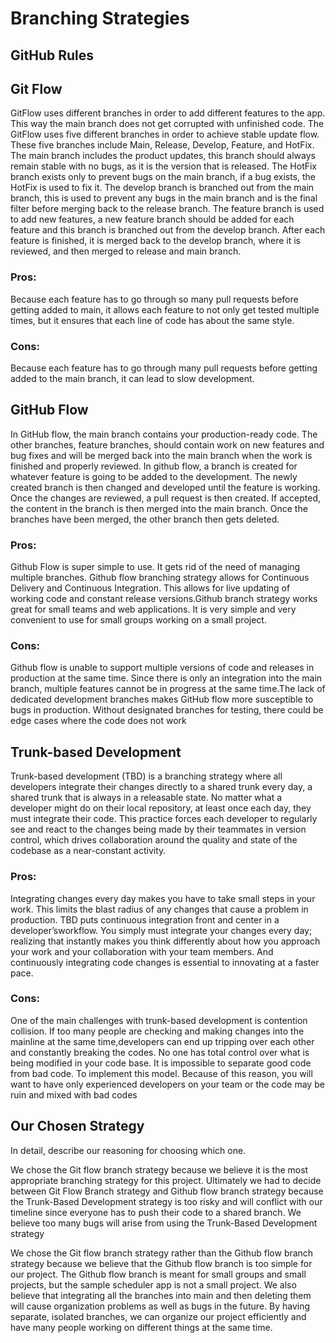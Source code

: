 # Branching Strategies

## GitHub Rules

## Git Flow
GitFlow uses different branches in order to add different features to
the app. This way the main branch does not get corrupted with
unfinished code. The GitFlow uses five different branches in order to
achieve stable update flow. These five branches include Main, Release,
Develop, Feature, and HotFix. The main branch includes the product
updates, this branch should always remain stable with no bugs, as it
is the version that is released. The HotFix branch exists only to
prevent bugs on the main branch, if a bug exists, the HotFix is used
to fix it. The develop branch is branched out from the main branch,
this is used to prevent any bugs in the main branch and is the final
filter before merging back to the release branch. The feature branch
is used to add new features, a new feature branch should be added for
each feature and this branch is branched out from the develop
branch. After each feature is finished, it is merged back to the
develop branch, where it is reviewed, and then merged to release and
main branch.
### Pros:
Because each feature has to go through so many pull requests before
getting added to main, it allows each feature to not only get tested
multiple times, but it ensures that each line of code has about the
same style.
  
### Cons:
Because each feature has to go through many pull requests before
getting added to the main branch, it can lead to slow development.
  
## GitHub Flow
In GitHub flow, the main branch contains your production-ready
code. The other branches, feature branches, should contain work on new
features and bug fixes and will be merged back into the main branch
when the work is finished and properly reviewed. In github flow, a
branch is created for whatever feature is going to be added to the
development. The newly created branch is then changed and developed
until the feature is working. Once the changes are reviewed, a pull
request is then created. If accepted, the content in the branch is
then merged into the main branch. Once the branches have been merged,
the other branch then gets deleted.

  
### Pros:
Github Flow is super simple to use. It gets rid of the need of
managing multiple branches. Github flow branching strategy allows for
Continuous Delivery and Continuous Integration. This allows for live
updating of working code and constant release versions.Github branch
strategy works great for small teams and web applications. It is very
simple and very convenient to use for small groups working on a small
project.

### Cons:
Github flow is unable to support multiple versions of code and
releases in production at the same time. Since there is only an
integration into the main branch, multiple features cannot be in
progress at the same time.The lack of dedicated development branches
makes GitHub flow more susceptible to bugs in production. Without
designated branches for testing, there could be edge cases where the
code does not work	

## Trunk-based Development
Trunk-based development (TBD) is a branching strategy where all
developers integrate their changes directly to a shared trunk every
day, a shared trunk that is always in a releasable state. No matter
what a developer might do on their local repository, at least once
each day, they must integrate their code. This practice forces each
developer to regularly see and react to the changes being made by
their teammates in version control, which drives collaboration around
the quality and state of the codebase as a near-constant activity.


### Pros:	
Integrating changes every day makes you have to take small steps in
your work. This limits the blast radius of any changes that cause a
problem in production. TBD puts continuous integration front and center
in a developer’sworkflow. You simply must integrate your changes every
day; realizing that instantly makes you think differently about how
you approach your work and your collaboration with your team
members. And continuously integrating code changes is essential to
innovating at a faster pace.

	  
### Cons:
One of the main challenges with trunk-based development is contention
collision. If too many people are checking and making changes into the
mainline at the same time,developers can end up tripping over each
other and constantly breaking the codes. No one has total control over
what is being modified in your code base. It is impossible to separate
good code from bad code. To implement this model. Because of this
reason, you will want to have only experienced developers on your team
or the code may be ruin and mixed with bad codes
	  
## Our Chosen Strategy
	  
In detail, describe our reasoning for choosing which one.

We chose the Git flow branch strategy because we believe it is the
most appropriate branching strategy for this project. Ultimately we
had to decide between Git Flow Branch strategy and Github flow branch
strategy because the Trunk-Based Development strategy is too risky and
will conflict with our timeline since everyone has to push their code
to a shared branch. We believe too many bugs will arise from using the
Trunk-Based Development strategy

We chose the Git flow branch strategy rather than the Github flow
branch strategy because we believe that the Github flow branch is too
simple for our project. The Github flow branch is meant for small
groups and small projects, but the sample scheduler app is not a small
project. We also believe that integrating all the branches into main
and then deleting them will cause organization problems as well as
bugs in the future. By having separate, isolated branches, we can
organize our project efficiently and have many people working on
different things at the same time.
